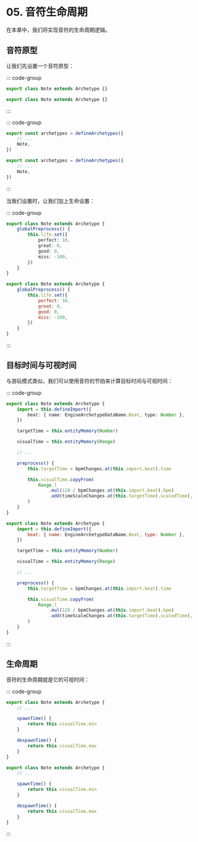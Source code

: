 # 05. 音符生命周期

在本章中，我们将实现音符的生命周期逻辑。

## 音符原型

让我们先设置一个音符原型：

::: code-group

```TypeScript
export class Note extends Archetype {}
```

```JavaScript
export class Note extends Archetype {}
```

:::

::: code-group

```TypeScript
export const archetypes = defineArchetypes({
    // ...
    Note,
})
```

```JavaScript
export const archetypes = defineArchetypes({
    // ...
    Note,
})
```

:::

当我们设置时，让我们加上生命设置：

::: code-group

```TypeScript
export class Note extends Archetype {
    globalPreprocess() {
        this.life.set({
            perfect: 10,
            great: 0,
            good: 0,
            miss: -100,
        })
    }
}
```

```JavaScript
export class Note extends Archetype {
    globalPreprocess() {
        this.life.set({
            perfect: 10,
            great: 0,
            good: 0,
            miss: -100,
        })
    }
}
```

:::

## 目标时间与可视时间

与游玩模式类似，我们可以使用音符的节拍来计算目标时间与可视时间：

::: code-group

```TypeScript
export class Note extends Archetype {
    import = this.defineImport({
        beat: { name: EngineArchetypeDataName.Beat, type: Number },
    })

    targetTime = this.entityMemory(Number)

    visualTime = this.entityMemory(Range)

    // ...

    preprocess() {
        this.targetTime = bpmChanges.at(this.import.beat).time

        this.visualTime.copyFrom(
            Range.l
                .mul(120 / bpmChanges.at(this.import.beat).bpm)
                .add(timeScaleChanges.at(this.targetTime).scaledTime),
        )
    }
}
```

```JavaScript
export class Note extends Archetype {
    import = this.defineImport({
        beat: { name: EngineArchetypeDataName.Beat, type: Number },
    })

    targetTime = this.entityMemory(Number)

    visualTime = this.entityMemory(Range)

    // ...

    preprocess() {
        this.targetTime = bpmChanges.at(this.import.beat).time

        this.visualTime.copyFrom(
            Range.l
                .mul(120 / bpmChanges.at(this.import.beat).bpm)
                .add(timeScaleChanges.at(this.targetTime).scaledTime),
        )
    }
}
```

:::

## 生命周期

音符的生命周期就是它的可视时间：

::: code-group

```TypeScript
export class Note extends Archetype {
    // ...

    spawnTime() {
        return this.visualTime.min
    }

    despawnTime() {
        return this.visualTime.max
    }
}
```

```JavaScript
export class Note extends Archetype {
    // ...

    spawnTime() {
        return this.visualTime.min
    }

    despawnTime() {
        return this.visualTime.max
    }
}
```

:::
